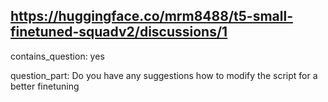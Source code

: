 ## https://huggingface.co/mrm8488/t5-small-finetuned-squadv2/discussions/1

contains_question: yes

question_part:  Do you have any suggestions how to modify the script for a better finetuning